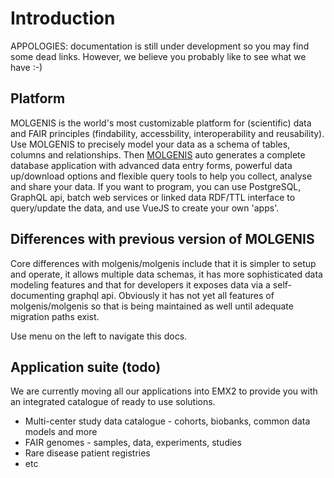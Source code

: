# Introduction

APPOLOGIES: documentation is still under development so you may find some dead links. However, we believe you probably
like to see what we have :-)

## Platform

MOLGENIS is the world's most customizable platform for (scientific) data and FAIR principles (findability, accessbility,
interoperability and reusability). Use MOLGENIS to precisely model your data as a schema of tables, columns and
relationships. Then [MOLGENIS](http://molgenis.org)
auto generates a complete database application with advanced data entry forms, powerful data up/download options and
flexible query tools to help you collect, analyse and share your data. If you want to program, you can use PostgreSQL,
GraphQL api, batch web services or linked data RDF/TTL interface to query/update the data, and use VueJS to create your
own 'apps'.

## Differences with previous version of MOLGENIS

Core differences with molgenis/molgenis include that it is simpler to setup and operate, it allows multiple data
schemas, it has more sophisticated data modeling features and that for developers it exposes data via a self-documenting
graphql api. Obviously it has not yet all features of molgenis/molgenis so that is being maintained as well until
adequate migration paths exist.

Use menu on the left to navigate this docs.

## Application suite (todo)

We are currently moving all our applications into EMX2 to provide you with an integrated catalogue of ready to use
solutions.

* Multi-center study data catalogue - cohorts, biobanks, common data models and more
* FAIR genomes - samples, data, experiments, studies
* Rare disease patient registries
* etc